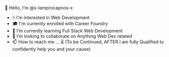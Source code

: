 🙋 Hello, I’m @x-lamprocapnos-x
 - 🖱 I’m interested in Web Development
 - 🎓 I'm currently enrolled with Career Foundry
 - 🌱 I’m currently learning Full Stack Web Development
 - 🤝 I’m looking to collaborate on Anything Web Dev related
 - 📫 How to reach me ... ⏳ (To be Continued, AFTER I am fully Qualified to confidently help you and your cause)

<!---
x-lamprocapnos-x/x-lamprocapnos-x is a ✨ special ✨ repository because its `README.md` (this file) appears on your GitHub profile.
You can click the Preview link to take a look at your changes.
--->
